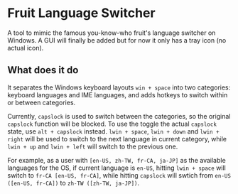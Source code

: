 # Fruit Language Switcher

A tool to mimic the famous you-know-who fruit's language switcher on Windows.
A GUI will finally be added but for now it only has a tray icon (no actual icon).

## What does it do

It separates the Windows keyboard layouts `win + space` into two
categories: keyboard languages and IME languages, and adds hotkeys
to switch within or between categories.

Currently, `capslock` is used to switch between the categories, so the original `capslock` function will be blocked.
To use the toggle the actual `capslock` state, use `alt + capslock` instead.
`lwin + space`, `lwin + down` and `lwin + right` will be used to switch to the next language in current category, while `lwin + up` and `lwin + left` will switch to the previous one.

For example, as a user with `[en-US, zh-TW, fr-CA, ja-JP]` as the
available languages for the OS, if current language is `en-US`, hitting `lwin + space` will switch to
`fr-CA [en-US, fr-CA]`, while hitting `capslock` will swtich from `en-US ([en-US, fr-CA])` to `zh-TW ([zh-TW, ja-JP])`.
